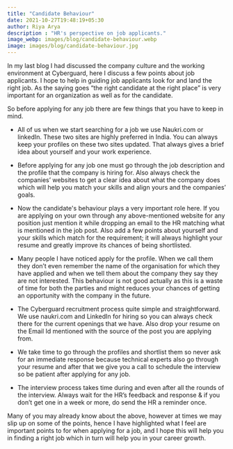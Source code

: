 ```yaml
---
title: "Candidate Behaviour"
date: 2021-10-27T19:48:19+05:30
author: Riya Arya
description : "HR's perspective on job applicants."
image_webp: images/blog/candidate-behaviour.webp
image: images/blog/candidate-behaviour.jpg
---
```


In my last blog I had discussed the company culture and the working environment at Cyberguard, here I discuss a few points about job applicants. I hope to help in guiding job applicants look for and land the right job. As the saying goes “the right candidate at the right place” is very important for an organization as well as for the candidate.

So before applying for any job there are few things that you have to keep in mind.

- All of us when we start searching for a job we use Naukri.com or linkedIn. These two sites are highly preferred in India. You can always keep your profiles on these two sites updated. That always gives a brief idea about yourself and your work experience.

- Before applying for any job one must go through the job description and the profile that the company is hiring for. Also always check the companies’ websites to get a clear idea about what the company does which will help you match your skills and align yours and the companies’ goals.

- Now the candidate's behaviour plays a very important role here. If you are applying on your own through any above-mentioned website for any position just mention it while dropping an email to the HR matching what is mentioned in the job post. Also add a few points about yourself and your skills which match for the requirement; it will always highlight your resume and greatly improve its chances of being shortlisted.

- Many people I have noticed apply for the profile. When we call them they don’t even remember the name of the organisation for which they have applied and when we tell them about the company they say they are not interested. This behaviour is not good actually as this is a waste of time for both the parties and might reduces your chances of getting an opportunity with the company in the future.

- The Cyberguard recruitment process quite simple and straightforward. We use naukri.com and LinkedIn for hiring so you can always check there for the current openings that we have. Also drop your resume on the Email Id mentioned with the source of the post you are applying from.

- We take time to go through the profiles and shortlist them so never ask for an immediate response because technical experts also go through your resume and after that we give you a call to schedule the interview so be patient after applying for any job.

- The interview process takes time during and even after all the rounds of the interview. Always wait for the HR’s feedback and response & if you don’t get one in a week or more, do send the HR a reminder once.

Many of you may already know about the above, however at times we may slip up on some of the points, hence I have highlighted what I feel are important points to for when applying for a job, and I hope this will help you in finding a right job which in turn will help you in your career growth.
